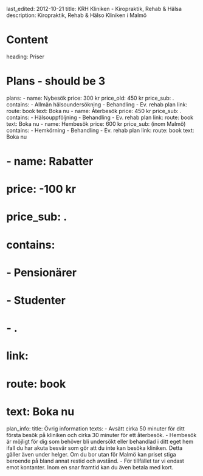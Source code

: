 last_edited: 2012-10-21
title: KRH Kliniken - Kiropraktik, Rehab & Hälsa
description: Kiropraktik, Rehab & Hälso Kliniken i Malmö
# Content
heading: Priser
# Plans - should be 3
plans:
    - name: Nybesök
      price: 300 kr 
      price_old: 450 kr
      price_sub: .
      contains: 
        - Allmän hälsoundersökning
        - Behandling
        - Ev. rehab plan
      link:
        route: book
        text: Boka nu
    - name: Återbesök 
      price: 450 kr
      price_sub: .
      contains: 
        - Hälsouppföljning
        - Behandling
        - Ev. rehab plan 
      link:
        route: book
        text: Boka nu
    - name: Hembesök
      price: 600 kr
      price_sub: (inom Malmö)
      contains: 
        - Hemkörning
        - Behandling
        - Ev. rehab plan
      link:
        route: book
        text: Boka nu       
#    - name: Rabatter  
#      price: -100 kr
#      price_sub: .
#      contains: 
#        - Pensionärer
#        - Studenter
#        - .
#      link:
#        route: book
#        text: Boka nu
plan_info:
    title: Övrig information
    texts:
        - Avsätt cirka 50 minuter för ditt första besök på kliniken och cirka 30 minuter för ett återbesök.
        - Hembesök är möjligt för dig som behöver bli undersökt eller behandlad i ditt eget hem ifall du har akuta besvär som gör att du inte kan besöka kliniken. Detta gäller även under helger. Om du bor utan för Malmö kan priset stiga beroende på bland annat restid och avstånd. 
        - För tillfället tar vi endast emot kontanter. Inom en snar framtid kan du även betala med kort.
